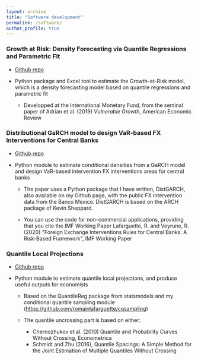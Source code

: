 ```yaml
---
layout: archive
title: "Software development"
permalink: /software/
author_profile: true
---
```


### Growth at Risk: Density Forecasting via Quantile Regressions and Parametric Fit
* [Github repo](https://github.com/IMFGAR/GaR)
* Python package and Excel tool to estimate the Growth-at-Risk model, which is a
  density forecasting model based on quantile regressions and parametric fit

    * Developped at the International Monetary Fund, from the seminal paper of
    Adrian et al. (2019) *Vulnerable Growth*, American Economic Review 

### Distributional GaRCH model to design VaR-based FX Interventions for Central Banks
* [Github repo](https://github.com/romainlafarguette/varfxi)
* Python module to estimate conditional densities from a GaRCH model and design
  VaR-based intervention FX interventions areas for central banks
  
  *  The paper  uses  a Python  package  that I  have  written, DistGARCH,  also
  available on  my Github page,  with the public  FX intervention data  from the
  Banco Mexico. DistGARCH is based on the ARCH package of Kevin Sheppard.
  
  * You  can use the  code for  non-commercial applications, providing  that you
  cite the  IMF Working Paper  Lafarguette, R.  and Veyrune, R.  (2020) "Foreign
  Exchange Interventions Rules  for Central Banks: A  Risk-Based Framework", IMF
  Working Paper

### Quantile Local Projections
* [Github repo](https://github.com/romainlafarguette/quantileproj)  
* Python module to estimate quantile local projections, and produce useful
  outputs for economists
  
  * Based on the QuantileReg package from statsmodels and my conditional quantile
  sampling module (https://github.com/romainlafarguette/cqsampling)

  * The quantile uncrossing part is based on either:
      * Chernozhukov et al. (2010) Quantile and Probability Curves Without Crossing, Econometrica
      * Schmidt and Zhu (2016), Quantile Spacings: A Simple Method for the Joint Estimation of Multiple Quantiles Without Crossing








